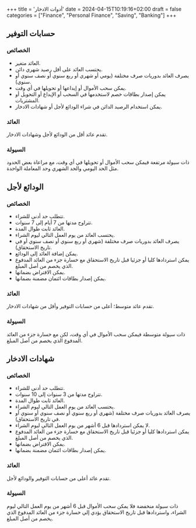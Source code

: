 +++
title = 'أدوات الادخار'
date = 2024-04-15T10:19:16+02:00
draft = false
categories = ["Finance", "Personal Finance", "Saving", "Banking"]
+++
## حسابات التوفير

### الخصائص

- العائد متغير.
- يحتسب العائد على أقل رصيد شهري دائن.
- يصرف العائد بدوريات صرف مختلفة (يومي أو شهري أو ربع سنوي أو نصف سنوي أو سنوي).
- يمكن سحب الأموال أو إيداعها أو تحويلها في أي وقت.
- يمكن إصدار بطاقات خصم لاستخدمها في السحب أو الإيداع أو التحويل أو المشتريات.
- يمكن استخدام الرصيد الدائن في شراء الودائع لأجل أو شهادات الادخار.

### العائد

تقدم عائد أقل من الودائع لأجل وشهادات الادخار.

### السيولة

ذات سيولة مرتفعة فيمكن سحب الأموال أو تحويلها في أي وقت، مع مراعاة بعض الحدود مثل الحد اليومي والحد الشهري وحد المعاملة الواحدة.

## الودائع لأجل

### الخصائص

- تتطلب حد أدنى للشراء.
- تتراوح مدتها من 7 أيام إلى 7 سنوات.
- العائد ثابت طوال المدة.
- يحتسب العائد من يوم العمل التالي ليوم الشراء.
- يصرف العائد بدوريات صرف مختلفة (شهري أو ربع سنوي أو نصف سنوي أو في تاريخ الاستحقاق).
- يمكن إضافة العائد إلى الودائع.
- يمكن استردادها كليا أو جزئيا قبل تاريخ الاستحقاق مع خسارة جزء من العائد المدفوع الذي يخصم من أصل المبلغ.
- يمكن الاقتراض بضمانها.
- يمكن إصدار بطاقات ائتمان مضمنة بضمانها.

### العائد

تقدم عائد متوسط؛ أعلى من حسابات التوفير وأقل من شهادات الادخار.

### السيولة

ذات سيولة متوسطة فيمكن سحب الأموال في أي وقت، لكن مع خسارة جزء من العائد المدفوع الذي يخصم من أصل المبلغ.

## شهادات الادخار

### الخصائص

- تتطلب حد أدنى للشراء.
- تتراوح مدتها من 3 سنوات إلى 10 سنوات.
- العائد ثابت طوال المدة.
- يحتسب العائد من يوم العمل التالي ليوم الشراء.
- يصرف العائد بدوريات صرف مختلفة (شهري أو ربع سنوي أو نصف سنوي أو سنوي أو في تاريخ الاستحقاق).
- لا يمكن استردادها قبل 6 أشهر من يوم العمل التالي ليوم الشراء.
- يمكن استردادها كليا أو جزئيا قبل تاريخ الاستحقاق مع خسارة جزء من العائد المدفوع الذي يخصم من أصل المبلغ.
- يمكن الاقتراض بضمانها.
- يمكن إصدار بطاقات ائتمان مضمنة بضمانها.

### العائد

تقدم عائد أعلى من حسابات التوفير والودائع لأجل.

### السيولة

ذات سيولة منخفضة فلا يمكن سحب الأموال قبل 6 أشهر من يوم العمل التالي ليوم الشراء، واستردادها قبل تاريخ الاستحقاق يؤدي إلي خسارة  جزء من العائد المدفوع الذي يخصم من أصل المبلغ.

